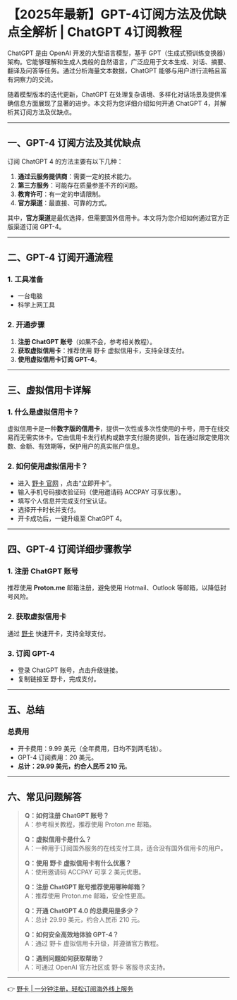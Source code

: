 # 【2025年最新】GPT-4订阅方法及优缺点全解析 | ChatGPT 4订阅教程

ChatGPT 是由 OpenAI 开发的大型语言模型，基于 GPT（生成式预训练变换器）架构。它能够理解和生成人类般的自然语言，广泛应用于文本生成、对话、摘要、翻译及问答等任务。通过分析海量文本数据，ChatGPT 能够与用户进行流畅且富有洞察力的交流。

随着模型版本的迭代更新，ChatGPT 在处理复杂语境、多样化对话场景及提供准确信息方面展现了显著的进步。本文将为您详细介绍如何开通 ChatGPT 4，并解析其订阅方法及优缺点。

---

## 一、GPT-4 订阅方法及其优缺点

订阅 ChatGPT 4 的方法主要有以下几种：

1. **通过云服务提供商**：需要一定的技术能力。
2. **第三方服务**：可能存在质量参差不齐的问题。
3. **教育许可**：有一定的申请限制。
4. **官方渠道**：最直接、可靠的方式。

其中，**官方渠道**是最优选择，但需要国外信用卡。本文将为您介绍如何通过官方正版渠道订阅 GPT-4。

---

## 二、GPT-4 订阅开通流程

### 1. 工具准备
- 一台电脑
- 科学上网工具

### 2. 开通步骤
1. **注册 ChatGPT 账号**（如果不会，参考相关教程）。
2. **获取虚拟信用卡**：推荐使用 野卡 虚拟信用卡，支持全球支付。
3. **使用虚拟信用卡订阅 GPT-4**。

---

## 三、虚拟信用卡详解

### 1. 什么是虚拟信用卡？
虚拟信用卡是一种**数字版的信用卡**，提供一次性或多次性使用的卡号，用于在线交易而无需实体卡。它由信用卡发行机构或数字支付服务提供，旨在通过限定使用次数、金额、有效期等，保护用户的真实账户信息。

### 2. 如何使用虚拟信用卡？
- 进入 [野卡 官网](https://bbtdd.com/yeka) ，点击“立即开卡”。
- 输入手机号码接收验证码（使用邀请码 ACCPAY 可享优惠）。
- 填写个人信息并完成支付宝认证。
- 选择开卡时长并支付。
- 开卡成功后，一键升级至 ChatGPT 4。

---

## 四、GPT-4 订阅详细步骤教学

### 1. 注册 ChatGPT 账号
推荐使用 **Proton.me** 邮箱注册，避免使用 Hotmail、Outlook 等邮箱，以降低封号风险。

### 2. 获取虚拟信用卡
通过 [野卡](https://bbtdd.com/yeka) 快速开卡，支持全球支付。

### 3. 订阅 GPT-4
- 登录 ChatGPT 账号，点击升级链接。
- 复制链接至 野卡，完成支付。

---

## 五、总结

### 总费用
- 开卡费用：9.99 美元（全年费用，日均不到两毛钱）。
- GPT-4 订阅费用：20 美元。
- **总计：29.99 美元，约合人民币 210 元**。

---

## 六、常见问题解答

> **Q：如何注册 ChatGPT 账号？**  
> A：参考相关教程，推荐使用 Proton.me 邮箱。  
>  
> **Q：虚拟信用卡是什么？**  
> A：一种用于订阅国外服务的在线支付工具，适合没有国外信用卡的用户。  
>  
> **Q：使用 野卡 虚拟信用卡有什么优惠？**  
> A：使用邀请码 ACCPAY 可享 2 美元优惠。  
>  
> **Q：注册 ChatGPT 账号推荐使用哪种邮箱？**  
> A：推荐使用 Proton.me 邮箱，安全性更高。  
>  
> **Q：开通 ChatGPT 4.0 的总费用是多少？**  
> A：总计 29.99 美元，约合人民币 210 元。  
>  
> **Q：如何安全高效地体验 GPT-4？**  
> A：通过 野卡 虚拟信用卡升级，并遵循官方教程。  
>  
> **Q：遇到问题如何获取帮助？**  
> A：可通过 OpenAI 官方社区或 野卡 客服寻求支持。

---

👉 [野卡 | 一分钟注册，轻松订阅海外线上服务](https://bbtdd.com/yeka)